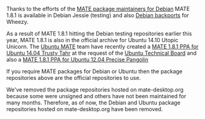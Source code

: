 <!-- 
.. link: 
.. description: 
.. tags: Debian,Ubuntu,News
.. date: 2014/09/25 11:34:36
.. title: Debian and Ubuntu package repositories removed from mate-desktop.org
.. slug: 2014-09-25-debian-and-ubuntu-repositories-removed
.. author: Martin Wimpress
-->

Thanks to the efforts of the [MATE package maintainers for Debian](https://salsa.debian.org/groups/debian-mate-team/-/group_members)
MATE 1.8.1 is available in Debian Jessie (testing) and also
[Debian backports](https://backports.debian.org) for Wheezy.

As a result of MATE 1.8.1 hitting the Debian testing repositories
earlier this year, MATE 1.8.1 is also in the official archive
for Ubuntu 14.10 Utopic Unicorn. The [Ubuntu MATE](https://ubuntu-mate.org)
team have recently created a [MATE 1.8.1 PPA for Ubuntu 14.04 Trusty Tahr](https://launchpad.net/~ubuntu-mate-dev/+archive/ubuntu/trusty-mate)
at the request of the [Ubuntu Technical Board](https://lists.ubuntu.com/archives/technical-board/2014-July/001981.html)
and also a [MATE 1.8.1 PPA for Ubuntu 12.04 Precise Pangolin](https://launchpad.net/~ubuntu-mate-dev/+archive/ubuntu/precise-mate)

If you require MATE packages for Debian or Ubuntu then the package 
repositories above are the official repositories to use.

We've removed the package repositories hosted on mate-desktop.org 
because some were unsigned and others have not been maintained for many 
months. Therefore, as of now, the Debian and Ubuntu package 
repositories hosted on mate-desktop.org have been removed. 
